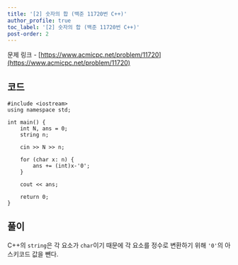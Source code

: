 ```yaml
---
title: '[2] 숫자의 합 (백준 11720번 C++)'
author_profile: true
toc_label: '[2] 숫자의 합 (백준 11720번 C++)'
post-order: 2
---
```


문제 링크 - [https://www.acmicpc.net/problem/11720](https://www.acmicpc.net/problem/11720)

## 코드
```C++::lineons
#include <iostream>
using namespace std;

int main() {
    int N, ans = 0;
    string n;

    cin >> N >> n;

    for (char x: n) {
        ans += (int)x-'0';
    }

    cout << ans;

    return 0;
}
```

## 풀이
C++의 `string`은 각 요소가 `char`이기 때문에 각 요소를 정수로 변환하기 위해 `'0'`의 아스키코드 값을 뺀다.

